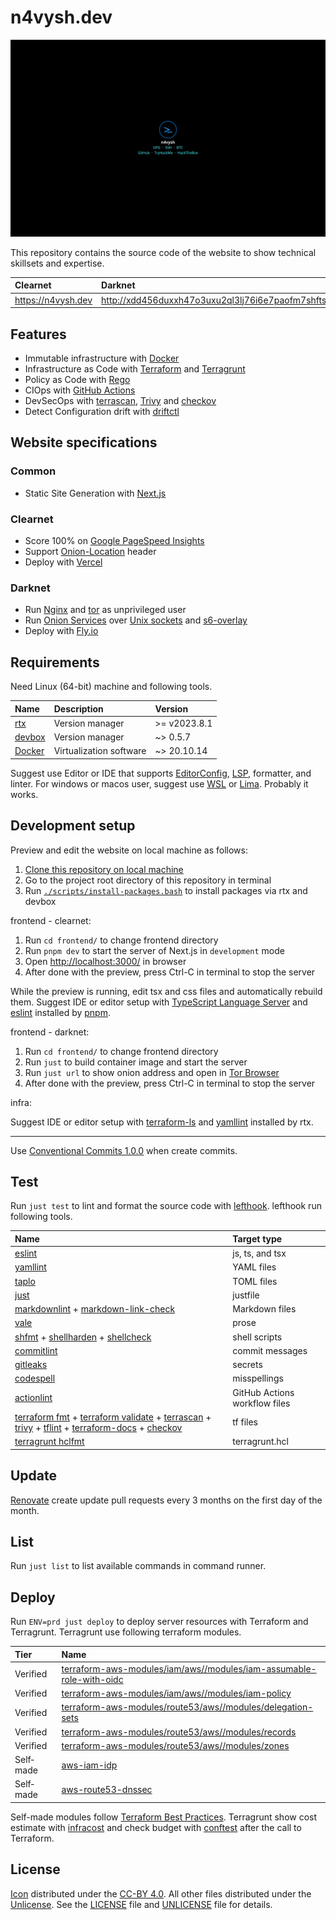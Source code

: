 # n4vysh.dev

[![screenshot](./misc/screenshots/website.png)](https://n4vysh.dev)

This repository contains the source code of the website to show technical
skillsets and expertise.

| Clearnet             | Darknet                                                                 |
| :------------------- | :---------------------------------------------------------------------- |
| <https://n4vysh.dev> | <http://xdd456duxxh47o3uxu2ql3lj76i6e7paofm7shfts2p6gavqbvngfpqd.onion> |

## Features

- Immutable infrastructure with [Docker][docker-link]
- Infrastructure as Code with [Terraform][terraform-link] and [Terragrunt][terragrunt-link]
- Policy as Code with [Rego][rego-link]
- CIOps with [GitHub Actions][github-actions-link]
- DevSecOps with [terrascan][terrascan-link], [Trivy][trivy-link] and
  [checkov][checkov-link]
- Detect Configuration drift with [driftctl][driftctl-link]

[docker-link]: https://www.docker.com/
[terraform-link]: https://www.terraform.io/
[terragrunt-link]: https://terragrunt.gruntwork.io/
[rego-link]: https://www.openpolicyagent.org/docs/latest/policy-language/
[github-actions-link]: https://github.com/features/actions
[terrascan-link]: https://runterrascan.io/
[trivy-link]: https://aquasecurity.github.io/trivy/
[checkov-link]: https://www.checkov.io/
[driftctl-link]: https://driftctl.com/

## Website specifications

### Common

- Static Site Generation with [Next.js][nextjs-link]

[nextjs-link]: https://nextjs.org/

### Clearnet

- Score 100% on [Google PageSpeed Insights][pagespeed-insights-link]
- Support [Onion-Location][onion-location-link] header
- Deploy with [Vercel][vercel-link]

[pagespeed-insights-link]: https://pagespeed.web.dev/analysis/https-n4vysh-dev/kybbgkr02d
[onion-location-link]: https://community.torproject.org/onion-services/advanced/onion-location/
[vercel-link]: https://vercel.com/

### Darknet

- Run [Nginx][nginx-link] and [tor][tor-link] as unprivileged user
- Run [Onion Services][onion-service-link] over [Unix sockets][unix-socket-link]
  and [s6-overlay][s6-overlay-link]
- Deploy with [Fly.io][flyio-link]

[nginx-link]: https://www.nginx.com/
[tor-link]: https://www.torproject.org/
[onion-service-link]: https://community.torproject.org/onion-services/
[unix-socket-link]: https://en.wikipedia.org/wiki/Unix_domain_socket
[s6-overlay-link]: https://github.com/just-containers/s6-overlay
[flyio-link]: https://fly.io/

## Requirements

Need Linux (64-bit) machine and following tools.

| Name                  | Description             | Version      |
| :-------------------- | :---------------------- | :----------- |
| [rtx][rtx-link]       | Version manager         | >= v2023.8.1 |
| [devbox][devbox-link] | Version manager         | ~> 0.5.7     |
| [Docker][docker-link] | Virtualization software | ~> 20.10.14  |

Suggest use Editor or IDE that supports [EditorConfig][editorconfig-link],
[LSP][lsp-link], formatter, and linter. For windows or macos user, suggest use
[WSL][wsl-link] or [Lima][lima-link]. Probably it works.

[rtx-link]: https://github.com/jdxcode/rtx
[devbox-link]: https://www.jetpack.io/devbox
[wsl-link]: https://docs.microsoft.com/en-us/windows/wsl/
[lima-link]: https://github.com/lima-vm/lima
[editorconfig-link]: https://editorconfig.org/
[lsp-link]: https://microsoft.github.io/language-server-protocol/

## Development setup

Preview and edit the website on local machine as follows:

1. [Clone this repository on local machine][gh-clone-link]
2. Go to the project root directory of this repository in terminal
3. Run [`./scripts/install-packages.bash`][script-link] to install packages via
   rtx and devbox

frontend - clearnet:

1. Run `cd frontend/` to change frontend directory
2. Run `pnpm dev` to start the server of Next.js in `development` mode
3. Open <http://localhost:3000/> in browser
4. After done with the preview, press Ctrl-C in terminal to stop the server

While the preview is running, edit tsx and css files and automatically rebuild
them. Suggest IDE or editor setup with [TypeScript Language Server][tsserver-link]
and [eslint][eslint-link] installed by [pnpm][pnpm-link].

frontend - darknet:

1. Run `cd frontend/` to change frontend directory
2. Run `just` to build container image and start the server
3. Run `just url` to show onion address and open in [Tor Browser][tor-browser-link]
4. After done with the preview, press Ctrl-C in terminal to stop the server

infra:

Suggest IDE or editor setup with [terraform-ls][terraform-ls-link] and
[yamllint][yamllint-link] installed by rtx.

---

Use [Conventional Commits 1.0.0][conventional-commit-link] when create commits.

[gh-clone-link]: https://docs.github.com/en/get-started/getting-started-with-git/about-remote-repositories
[script-link]: ./scripts/install-packages.bash
[tsserver-link]: https://github.com/typescript-language-server/typescript-language-server
[eslint-link]: https://eslint.org/
[pnpm-link]: https://pnpm.io/
[tor-browser-link]: https://www.torproject.org/download/
[terraform-ls-link]: https://github.com/hashicorp/terraform-ls
[yamllint-link]: https://github.com/adrienverge/yamllint
[conventional-commit-link]: https://www.conventionalcommits.org/en/v1.0.0/

## Test

Run `just test` to lint and format the source code with
[lefthook][lefthook-link]. lefthook run following tools.

| Name                                                                                                                                                                                                                              | Target type                   |
| :-------------------------------------------------------------------------------------------------------------------------------------------------------------------------------------------------------------------------------- | :---------------------------- |
| [eslint][eslint-link]                                                                                                                                                                                                             | js, ts, and tsx               |
| [yamllint][yamllint-link]                                                                                                                                                                                                         | YAML files                    |
| [taplo][taplo-link]                                                                                                                                                                                                               | TOML files                    |
| [just][just-link]                                                                                                                                                                                                                 | justfile                      |
| [markdownlint][markdownlint-link] + [markdown-link-check][markdown-link-check-link]                                                                                                                                               | Markdown files                |
| [vale][vale-link]                                                                                                                                                                                                                 | prose                         |
| [shfmt][shfmt-link] + [shellharden][shellharden-link] + [shellcheck][shellcheck-link]                                                                                                                                             | shell scripts                 |
| [commitlint][commitlint-link]                                                                                                                                                                                                     | commit messages               |
| [gitleaks][gitleaks-link]                                                                                                                                                                                                         | secrets                       |
| [codespell][codespell-link]                                                                                                                                                                                                       | misspellings                  |
| [actionlint][actionlint-link]                                                                                                                                                                                                     | GitHub Actions workflow files |
| [terraform fmt][terraform-fmt-link] + [terraform validate][terraform-validate-link] + [terrascan][terrascan-link] + [trivy][trivy-link] + [tflint][tflint-link] + [terraform-docs][terraform-docs-link] + [checkov][checkov-link] | tf files                      |
| [terragrunt hclfmt][terragrunt-hclfmt-link]                                                                                                                                                                                       | terragrunt.hcl                |

[lefthook-link]: https://github.com/evilmartians/lefthook
[lighthouse-ci-link]: https://github.com/GoogleChrome/lighthouse-ci
[lighthouse-link]: https://github.com/GoogleChrome/lighthouse
[taplo-link]: https://taplo.tamasfe.dev/
[just-link]: https://github.com/casey/just
[markdownlint-link]: https://github.com/DavidAnson/markdownlint
[markdown-link-check-link]: https://github.com/tcort/markdown-link-check
[vale-link]: https://github.com/errata-ai/vale
[shfmt-link]: https://github.com/mvdan/sh
[shellharden-link]: https://github.com/anordal/shellharden
[shellcheck-link]: https://www.shellcheck.net/
[commitlint-link]: https://commitlint.js.org/#/
[gitleaks-link]: https://github.com/zricethezav/gitleaks
[codespell-link]: https://github.com/codespell-project/codespell
[actionlint-link]: https://github.com/rhysd/actionlint
[terraform-fmt-link]: https://www.terraform.io/cli/commands/fmt
[terraform-validate-link]: https://www.terraform.io/cli/commands/validate
[tflint-link]: https://github.com/terraform-linters/tflint
[terraform-docs-link]: https://github.com/terraform-docs/terraform-docs
[terragrunt-hclfmt-link]: https://terragrunt.gruntwork.io/docs/reference/cli-options/#hclfmt

## Update

[Renovate][renovate-link] create update pull requests every 3 months
on the first day of the month.

[renovate-link]: https://renovatebot.com

## List

Run `just list` to list available commands in command runner.

## Deploy

Run `ENV=prd just deploy` to deploy server resources with Terraform and Terragrunt.
Terragrunt use following terraform modules.

| Tier      | Name                                                                                                  |
| :-------- | :---------------------------------------------------------------------------------------------------- |
| Verified  | [terraform-aws-modules/iam/aws//modules/iam-assumable-role-with-oidc][terraform-module-iam-oidc-link] |
| Verified  | [terraform-aws-modules/iam/aws//modules/iam-policy][terraform-module-iam-policy-link]                 |
| Verified  | [terraform-aws-modules/route53/aws//modules/delegation-sets][terraform-module-route53-ds-link]        |
| Verified  | [terraform-aws-modules/route53/aws//modules/records][terraform-module-route53-records-link]           |
| Verified  | [terraform-aws-modules/route53/aws//modules/zones][terraform-module-route53-zones-link]               |
| Self‐made | [aws-iam-idp](./infra/terraform/modules/aws-iam-idp/README.md)                                        |
| Self‐made | [aws-route53-dnssec](./infra/terraform/modules/aws-route53-dnssec/README.md)                          |

Self-made modules follow
[Terraform Best Practices](https://www.terraform-best-practices.com/).
Terragrunt show cost estimate with [infracost][infracost-link] and check budget
with [conftest][conftest-link] after the call to Terraform.

[infracost-link]: https://www.infracost.io/
[conftest-link]: https://www.conftest.dev/
[terraform-module-iam-oidc-link]: https://registry.terraform.io/modules/terraform-aws-modules/iam/aws/latest/submodules/iam-assumable-role-with-oidc
[terraform-module-iam-policy-link]: https://registry.terraform.io/modules/terraform-aws-modules/iam/aws/latest/submodules/iam-policy
[terraform-module-route53-ds-link]: https://registry.terraform.io/modules/terraform-aws-modules/route53/aws/latest/submodules/delegation-sets
[terraform-module-route53-records-link]: https://registry.terraform.io/modules/terraform-aws-modules/route53/aws/latest/submodules/records
[terraform-module-route53-zones-link]: https://registry.terraform.io/modules/terraform-aws-modules/route53/aws/latest/submodules/zones

## License

[Icon](./frontend/public/images/icon.svg) distributed under
the [CC-BY 4.0][cc-link]. All other files distributed under
the [Unlicense][unlicense-link]. See the [LICENSE](./LICENSE) file
and [UNLICENSE](./UNLICENSE) file for details.

[cc-link]: https://choosealicense.com/licenses/cc-by-4.0/
[unlicense-link]: https://choosealicense.com/licenses/unlicense/

<!-- markdownlint-configure-file
{
  "MD013": { "tables": false }
}
-->
